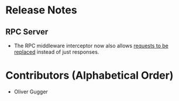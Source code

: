 # Release Notes

## RPC Server

* The RPC middleware interceptor now also allows [requests to be
  replaced](https://github.com/lightningnetwork/lnd/pull/6630) instead of just
  responses.

# Contributors (Alphabetical Order)

* Oliver Gugger